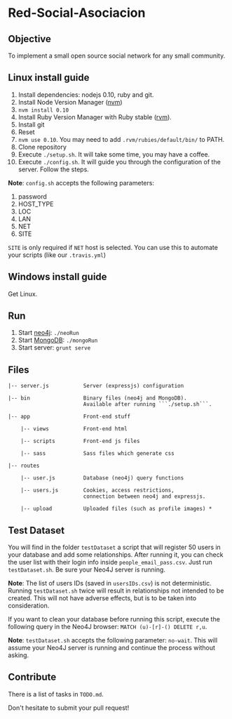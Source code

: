 Red-Social-Asociacion
==========

## Objective

To implement a small open source social network for any small community.


## Linux install guide

1. Install dependencies: nodejs 0.10, ruby and git.
  1. Install Node Version Manager ([nvm](https://github.com/creationix/nvm))
  2. `nvm install 0.10`
  3. Install Ruby Version Manager with Ruby stable ([rvm](https://rvm.io/rvm/install)).
  4. Install git
  5. Reset
  6. `nvm use 0.10`.  You may need to add `.rvm/rubies/default/bin/` to PATH.
3. Clone repository
4. Execute `./setup.sh`. It will take some time, you may have a coffee.
5. Execute `./config.sh`. It will guide you through the configuration of
   the server. Follow the steps.

**Note**: ```config.sh``` accepts the following parameters:

1. password
2. HOST_TYPE
 1. LOC
 2. LAN
 3. NET
3. SITE

```SITE``` is only required if ```NET``` host is selected. You can use this to automate your scripts (like our ```.travis.yml```)

## Windows install guide

Get Linux.

## Run

1. Start [neo4j](http://neo4j.org/): `./neoRun`
2. Start [MongoDB](http://www.mongodb.org/): `./mongoRun`
3. Start server: `grunt serve`

## Files
```
|-- server.js           Server (expressjs) configuration 

|-- bin                 Binary files (neo4j and MongoDB). 
                        Available after running ```./setup.sh```.

|-- app                 Front-end stuff

    |-- views           Front-end html

    |-- scripts         Front-end js files

    |-- sass            Sass files which generate css

|-- routes

    |-- user.js         Database (neo4j) query functions 

    |-- users.js        Cookies, access restrictions, 
                        connection between neo4j and expressjs.

    |-- upload          Uploaded files (such as profile images) *
```

## Test Dataset

You will find in the folder ```testDataset``` a script that will register 50 users in your database and add some relationships.
After running it, you can check the user list with their login info inside ```people_email_pass.csv```. Just run ```testDataset.sh```. Be sure your Neo4J server is running.

**Note**: The list of users IDs (saved in ```usersIDs.csv```) is not deterministic. Running ```testDataset.sh``` twice will result in relationships not intended to be created. This will not have adverse effects, but is to be taken into consideration.

If you want to clean your database before running this script, execute the following query in the Neo4J browser: ```MATCH (u)-[r]-() DELETE r,u```.

**Note**: ```testDataset.sh``` accepts the following parameter: ```no-wait```. This will assume your Neo4J server is running and continue the process without asking.

## Contribute

There is a list of tasks in ```TODO.md```.

Don't hesitate to submit your pull request!
